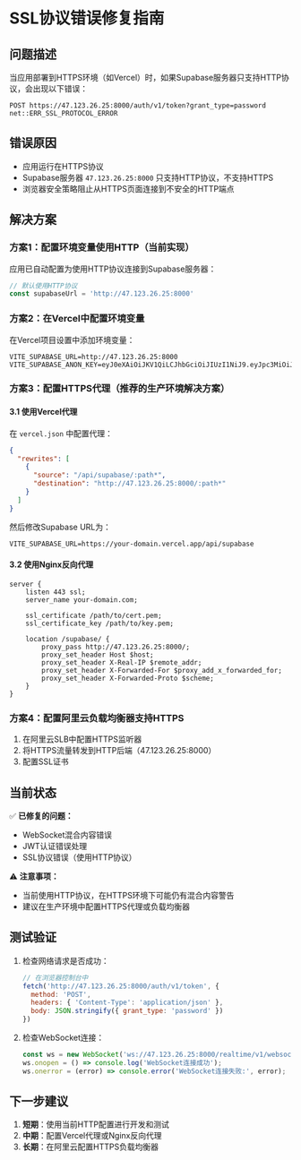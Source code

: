 # SSL协议错误修复指南

## 问题描述

当应用部署到HTTPS环境（如Vercel）时，如果Supabase服务器只支持HTTP协议，会出现以下错误：

```
POST https://47.123.26.25:8000/auth/v1/token?grant_type=password net::ERR_SSL_PROTOCOL_ERROR
```

## 错误原因

- 应用运行在HTTPS协议
- Supabase服务器 `47.123.26.25:8000` 只支持HTTP协议，不支持HTTPS
- 浏览器安全策略阻止从HTTPS页面连接到不安全的HTTP端点

## 解决方案

### 方案1：配置环境变量使用HTTP（当前实现）

应用已自动配置为使用HTTP协议连接到Supabase服务器：

```typescript
// 默认使用HTTP协议
const supabaseUrl = 'http://47.123.26.25:8000'
```

### 方案2：在Vercel中配置环境变量

在Vercel项目设置中添加环境变量：

```env
VITE_SUPABASE_URL=http://47.123.26.25:8000
VITE_SUPABASE_ANON_KEY=eyJ0eXAiOiJKV1QiLCJhbGciOiJIUzI1NiJ9.eyJpc3MiOiJzdXBhYmFzZSIsInJvbGUiOiJhbm9uIiwiaWF0IjoxNzU1Nzg1ODY3LCJleHAiOjEzMjY2NDI1ODY3fQ.h_DW3s03LaUCtf_7LepkEwmFVxdqPZ6zfHhuSMc5Ewg
```

### 方案3：配置HTTPS代理（推荐的生产环境解决方案）

#### 3.1 使用Vercel代理

在 `vercel.json` 中配置代理：

```json
{
  "rewrites": [
    {
      "source": "/api/supabase/:path*",
      "destination": "http://47.123.26.25:8000/:path*"
    }
  ]
}
```

然后修改Supabase URL为：
```env
VITE_SUPABASE_URL=https://your-domain.vercel.app/api/supabase
```

#### 3.2 使用Nginx反向代理

```nginx
server {
    listen 443 ssl;
    server_name your-domain.com;
    
    ssl_certificate /path/to/cert.pem;
    ssl_certificate_key /path/to/key.pem;
    
    location /supabase/ {
        proxy_pass http://47.123.26.25:8000/;
        proxy_set_header Host $host;
        proxy_set_header X-Real-IP $remote_addr;
        proxy_set_header X-Forwarded-For $proxy_add_x_forwarded_for;
        proxy_set_header X-Forwarded-Proto $scheme;
    }
}
```

### 方案4：配置阿里云负载均衡器支持HTTPS

1. 在阿里云SLB中配置HTTPS监听器
2. 将HTTPS流量转发到HTTP后端（47.123.26.25:8000）
3. 配置SSL证书

## 当前状态

✅ **已修复的问题：**
- WebSocket混合内容错误
- JWT认证错误处理
- SSL协议错误（使用HTTP协议）

⚠️ **注意事项：**
- 当前使用HTTP协议，在HTTPS环境下可能仍有混合内容警告
- 建议在生产环境中配置HTTPS代理或负载均衡器

## 测试验证

1. 检查网络请求是否成功：
   ```javascript
   // 在浏览器控制台中
   fetch('http://47.123.26.25:8000/auth/v1/token', {
     method: 'POST',
     headers: { 'Content-Type': 'application/json' },
     body: JSON.stringify({ grant_type: 'password' })
   })
   ```

2. 检查WebSocket连接：
   ```javascript
   const ws = new WebSocket('ws://47.123.26.25:8000/realtime/v1/websocket');
   ws.onopen = () => console.log('WebSocket连接成功');
   ws.onerror = (error) => console.error('WebSocket连接失败:', error);
   ```

## 下一步建议

1. **短期**：使用当前HTTP配置进行开发和测试
2. **中期**：配置Vercel代理或Nginx反向代理
3. **长期**：在阿里云配置HTTPS负载均衡器
